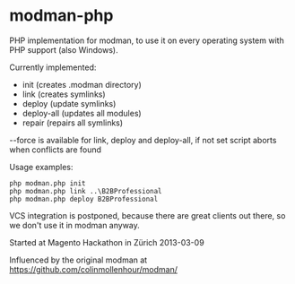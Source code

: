 modman-php
==========

PHP implementation for modman, to use it on every operating system with PHP support (also Windows).

Currently implemented:
 - init (creates .modman directory)
 - link <target> (creates symlinks)
 - deploy <module> (update symlinks)
 - deploy-all (updates all modules)
 - repair (repairs all symlinks)

 --force is available for link, deploy and deploy-all, if not set script aborts when conflicts are found

Usage examples:

    php modman.php init
    php modman.php link ..\B2BProfessional
    php modman.php deploy B2BProfessional


VCS integration is postponed, because there are great clients out there, so we don't use it in modman anyway.


Started at Magento Hackathon in Zürich 2013-03-09


Influenced by the original modman at https://github.com/colinmollenhour/modman/